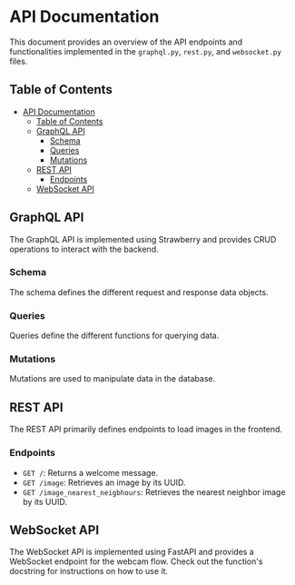 # API Documentation

This document provides an overview of the API endpoints and functionalities implemented in the `graphql.py`, `rest.py`, and `websocket.py` files.

## Table of Contents

- [API Documentation](#api-documentation)
  - [Table of Contents](#table-of-contents)
  - [GraphQL API](#graphql-api)
    - [Schema](#schema)
    - [Queries](#queries)
    - [Mutations](#mutations)
  - [REST API](#rest-api)
    - [Endpoints](#endpoints)
  - [WebSocket API](#websocket-api)

## GraphQL API

The GraphQL API is implemented using Strawberry and provides CRUD operations to interact with the backend.

### Schema

The schema defines the different request and response data objects.

### Queries

Queries define the different functions for querying data.

### Mutations

Mutations are used to manipulate data in the database.

## REST API

The REST API primarily defines endpoints to load images in the frontend.

### Endpoints

- `GET /`: Returns a welcome message.
- `GET /image`: Retrieves an image by its UUID.
- `GET /image_nearest_neigbhours`: Retrieves the nearest neighbor image by its UUID.

## WebSocket API

The WebSocket API is implemented using FastAPI and provides a WebSocket endpoint for the webcam flow. Check out the function's docstring for instructions on how to use it.
